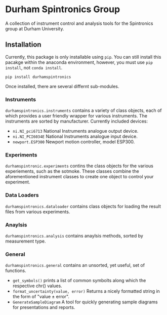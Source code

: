 # Durham Spintronics Group
A collection of instrument control and analysis tools for the Spintronics group at Durham University.

## Installation
Currently, this package is only installable using ```pip```. You can still install this pacakge within the anaconda environment, however, you must use ```pip install```, not ```conda install```.
```
pip install durhamspintronics
```
Once installed, there are several differnt sub-modules.

### Instruments
```durhamspintronics.instruments``` contains a variety of class objects, each of which provides a user friendly wrapper for various instruments. The instruments are sorted by manufacturer. Currently included devices:
* ```ni.NI_pci6713``` National Instruments analogue output device.
* ```ni.NI_PCI6034E``` National Instruments analogue input device.
* ```newport.ESP300``` Newport motion controller, model ESP300.

### Experiments
```durhamspintronic.experiments``` contins the class objects for the various experiements, such as the sotmoke. These classes combine the aforementioned instrument classes to create one object to control your experiment.

### Data Loaders
```durhamspintronics.dataloader``` contains class objects for loading the result files from various experiments.

### Anaylsis
```durhamspintronics.analysis``` contains anaylsis methods, sorted by measurement type.

### General
```durhamspintronics.general``` contains an unsorted, yet useful, set of functions.
* ```get_symbols()``` prints a list of common symbolts along which the respective chr() values.
* ```format_uncertainty(value, error)``` Returns a nicely formatted string in the form of "value ± error".
* ```GenerateSampleDiagram``` A tool for quickly generating sample diagrams for presentations and reports.
